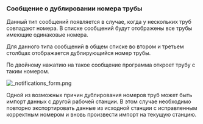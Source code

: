 ﻿
### Сообщение о дублировании номера трубы 


Данный тип сообщений появляется в случае, когда у нескольких труб совпадают номера. В списке сообщений будут отображены все трубы имеющие одинаковые номера. 

Для данного типа сообщений в общем списке во втором и третьем столбцах отображается дублирующийся номер трубы.

По двойному нажатию на такое сообщение программа откроет трубу с таким номером. 

![_notifications_form.png](./images/_notifications_form.png "")

Одной из возможных причин дублирования номеров труб может быть импорт данных с другой рабочей станции. В этом случае необходимо повторно экспортировать данные из исходной станции с исправленным корректным номером и вновь произвести импорт на текущую станцию.
